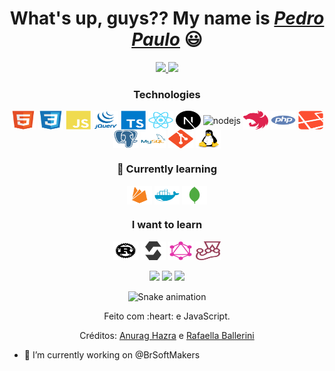 <div>
  <h1 align="center">What's up, guys?? My name is <a href="https://www.linkedin.com/in/the-pedropaulo/"><i>Pedro Paulo</i></a> 😃️</h1>

<div align="center">
  <a href="https://github.com/the-pedropaulo">
    <img height="150em" src="https://github-readme-stats.vercel.app/api?username=the-pedropaulo&count_private=true&include_all_commits=true&show_icons=true&theme=dracula&hide_border=false&show_owner=true"/>
    <img height="150em" src="https://github-readme-stats.vercel.app/api/top-langs/?username=the-pedropaulo&theme=dracula&hide_border=false&&layout=compact"/>
  </a>
</div>

<div align=center>
  <h3>Technologies</h3>
</div>
<div align="center" valign="top">
   <img align="center" alt="HTML" height="30" width="40" src="https://raw.githubusercontent.com/devicons/devicon/master/icons/html5/html5-original.svg">
  <img align="center" alt="CSS" height="30" width="40" src="https://raw.githubusercontent.com/devicons/devicon/master/icons/css3/css3-original.svg">
  <img align="center" alt="Js" height="30" width="40" src="https://raw.githubusercontent.com/devicons/devicon/master/icons/javascript/javascript-plain.svg">
  <img align="center" alt="jquery" height="30" width="40" src="https://raw.githubusercontent.com/devicons/devicon/master/icons/jquery/jquery-plain-wordmark.svg">
  <img align="center" alt="Ts" height="30" width="40" src="https://raw.githubusercontent.com/devicons/devicon/master/icons/typescript/typescript-plain.svg">
  <img align="center" alt="React" height="30" width="40" src="https://raw.githubusercontent.com/devicons/devicon/master/icons/react/react-original.svg">
  <img align="center" alt="nextjs" height="30" width="40" src="https://raw.githubusercontent.com/devicons/devicon/master/icons/nextjs/nextjs-original.svg">
  <img align="center" alt="nodejs" height="30" width="40" src="https://cdn.worldvectorlogo.com/logos/nodejs-icon.svg">
  <img align="center" alt="nestjs" height="30" width="40" src="https://raw.githubusercontent.com/devicons/devicon/master/icons/nestjs/nestjs-plain.svg">
  <img align="center" alt="php" height="30" width="40" src="https://raw.githubusercontent.com/devicons/devicon/master/icons/php/php-plain.svg">
  <img align="center" alt="laravel" height="30" width="40" src="https://raw.githubusercontent.com/devicons/devicon/master/icons/laravel/laravel-plain.svg">
   <img align="center" alt="linux" height="30" width="40" src="https://raw.githubusercontent.com/devicons/devicon/master/icons/postgresql/postgresql-plain.svg">
  
  <img align="center" alt="linux" height="30" width="40" src="https://raw.githubusercontent.com/devicons/devicon/master/icons/mysql/mysql-original-wordmark.svg">
  
  
  <img align="center" alt="git" height="30" width="40" src="https://raw.githubusercontent.com/devicons/devicon/master/icons/git/git-original.svg">
  <img align="center" alt="linux" height="30" width="40" src="https://raw.githubusercontent.com/devicons/devicon/master/icons/linux/linux-original.svg">
</div>
  
<div align=center>
  <h3>🌱 Currently learning</h3>
</div>
<div align="center" valign="top">
  <img align="center" alt="firebase" height="30" width="40" src="https://raw.githubusercontent.com/devicons/devicon/master/icons/firebase/firebase-plain.svg">
  <img align="center" alt="docker" height="30" width="40" src="https://raw.githubusercontent.com/devicons/devicon/master/icons/docker/docker-plain.svg">
  <img align="center" alt="mongodb" height="30" width="40" src="https://raw.githubusercontent.com/devicons/devicon/master/icons/mongodb/mongodb-plain.svg">
</div>

  <div align=center>
  <h3>I want to learn</h3>
</div>
<div align="center" valign="top">
  <img align="center" alt="rust" height="30" width="40" src="https://raw.githubusercontent.com/devicons/devicon/master/icons/rust/rust-plain.svg">
  <img align="center" alt="solidity" height="30" width="40" src="https://raw.githubusercontent.com/devicons/devicon/master/icons/solidity/solidity-plain.svg">
  <img align="center" alt="graphql" height="30" width="40" src="https://raw.githubusercontent.com/devicons/devicon/master/icons/graphql/graphql-plain.svg">
  <img align="center" alt="jest" height="30" width="40" src="https://raw.githubusercontent.com/devicons/devicon/master/icons/jest/jest-plain.svg">
  
 
</div><br>
 

<div align="center">
  <a href="https://www.instagram.com/the_pedrosantana/" target="_blank"><img src="https://img.shields.io/badge/-Instagram-%23E4405F?style=for-the-badge&logo=instagram&logoColor=white" target="_blank"></a>
  <!-- <a href="https://www.facebook.com/pedropaulo" target="_blank"><img src="https://img.shields.io/badge/Facebook-1877F2?style=for-the-badge&logo=facebook&logoColor=white" target="_blank"></a>  -->
  <a href="https://www.linkedin.com/in/the-pedropaulo/" target="_blank"><img src="https://img.shields.io/badge/-LinkedIn-%230077B5?style=for-the-badge&logo=linkedin&logoColor=white" target="_blank"></a> 
  <a href="mailto:pedro98seabra@gmail.com"><img src="https://img.shields.io/badge/-Gmail-%23333?style=for-the-badge&logo=gmail&logoColor=white" target="_blank"></a>
</div>

<div align="center">
  
  ![Snake animation](https://github.com/danielbped/danielbped/blob/output/github-contribution-grid-snake.svg)
  
</div>

<div align="center">
  <p>Feito com :heart: e JavaScript.</p>
  <p>Créditos: <a href="https://github.com/anuraghazra/github-readme-stats">Anurag Hazra</a> e <a href="https://github.com/rafaballerini">Rafaella Ballerini</a></p>
</div>

- 🔭 I’m currently working on @BrSoftMakers

